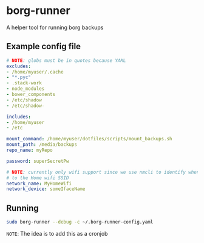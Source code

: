 # borg-runner

A helper tool for running borg backups

## Example config file

```yaml
# NOTE: globs must be in quotes because YAML
excludes:
- /home/myuser/.cache
- "*.pyc"
- .stack-work
- node_modules
- bower_components
- /etc/shadow
- /etc/shadow-

includes:
- /home/myuser
- /etc

mount_command: /home/myuser/dotfiles/scripts/mount_backups.sh
mount_path: /media/backups
repo_name: myRepo

password: superSecretPw

# NOTE: currently only wifi support since we use nmcli to identify when we're connected
# to the Home wifi SSID
network_name: MyHomeWifi
network_device: someIfaceName
```

## Running

```bash
sudo borg-runner --debug -c ~/.borg-runner-config.yaml
```

`NOTE`: The idea is to add this as a cronjob
